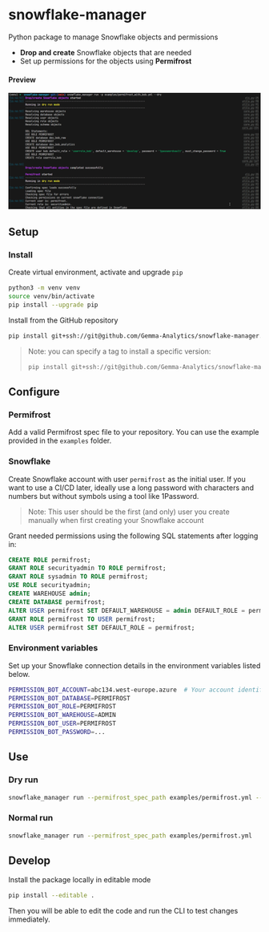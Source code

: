 # snowflake-manager
Python package to manage Snowflake objects and permissions

- **Drop and create** Snowflake objects that are needed
- Set up permissions for the objects using **Permifrost**

#### Preview

![Example run](./docs/images/run_example.png)


## Setup

### Install
Create virtual environment, activate and upgrade `pip`
```bash
python3 -m venv venv
source venv/bin/activate
pip install --upgrade pip
```

Install from the GitHub repository
```bash
pip install git+ssh://git@github.com/Gemma-Analytics/snowflake-manager.git
```

> Note: you can specify a tag to install a specific version:
> 
> ```bash
> pip install git+ssh://git@github.com/Gemma-Analytics/snowflake-manager.git@v1.0.0
> ```

## Configure

### Permifrost
Add a valid Permifrost spec file to your repository. You can use the example provided in the `examples` folder.

### Snowflake
Create Snowflake account with user `permifrost` as the initial user. If you want to use a CI/CD later, ideally use a long password with characters and numbers but without symbols using a tool like 1Password.

> Note: This user should be the first (and only) user you create manually when first creating your Snowflake account

Grant needed permissions using the following SQL statements after logging in:

```sql
CREATE ROLE permifrost;
GRANT ROLE securityadmin TO ROLE permifrost;
GRANT ROLE sysadmin TO ROLE permifrost;
USE ROLE securityadmin;
CREATE WAREHOUSE admin;
CREATE DATABASE permifrost;
ALTER USER permifrost SET DEFAULT_WAREHOUSE = admin DEFAULT_ROLE = permifrost;
GRANT ROLE permifrost TO USER permifrost;
ALTER USER permifrost SET DEFAULT_ROLE = permifrost;
```

### Environment variables

Set up your Snowflake connection details in the environment variables listed below. 
```bash
PERMISSION_BOT_ACCOUNT=abc134.west-europe.azure  # Your account identifier
PERMISSION_BOT_DATABASE=PERMIFROST
PERMISSION_BOT_ROLE=PERMIFROST
PERMISSION_BOT_WAREHOUSE=ADMIN
PERMISSION_BOT_USER=PERMIFROST
PERMISSION_BOT_PASSWORD=...
```

## Use

### Dry run

```bash
snowflake_manager run --permifrost_spec_path examples/permifrost.yml --dry
```

### Normal run
```bash
snowflake_manager run --permifrost_spec_path examples/permifrost.yml
```

## Develop

Install the package locally in editable mode

```bash
pip install --editable .
```
Then you will be able to edit the code and run the CLI to test changes immediately.


